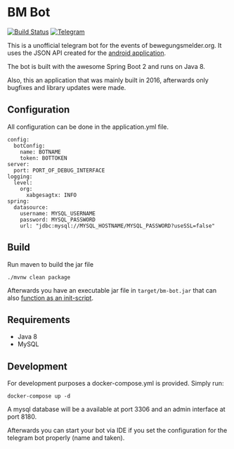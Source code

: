 # BM Bot

[![Build Status](https://travis-ci.org/xabgesagtx/bm-bot.svg?branch=master)](https://travis-ci.org/xabgesagtx/bm-bot) [![Telegram](http://trellobot.doomdns.org/telegrambadge.svg)](https://telegram.me/bm20bot)

This is a unofficial telegram bot for the events of bewegungsmelder.org. It uses the JSON API created for the [android application](https://github.com/arnef/bewegungsmelder-androidi).

The bot is built with the awesome Spring Boot 2 and runs on Java 8.

Also, this an application that was mainly built in 2016, afterwards only bugfixes and library updates were made.


## Configuration

All configuration can be done in the application.yml file.

```
config:
  botConfig:
    name: BOTNAME
    token: BOTTOKEN
server:
  port: PORT_OF_DEBUG_INTERFACE
logging:
  level:
    org:
      xabgesagtx: INFO
spring:
  datasource:
    username: MYSQL_USERNAME
    password: MYSQL_PASSWORD
    url: "jdbc:mysql://MYSQL_HOSTNAME/MYSQL_PASSWORD?useSSL=false"

```

## Build

Run maven to build the jar file

```
./mvnw clean package
```

Afterwards you have an executable jar file in `target/bm-bot.jar` that can also [function as an init-script](https://docs.spring.io/spring-boot/docs/current/reference/html/deployment-install.html).

## Requirements

* Java 8
* MySQL

## Development

For development purposes a docker-compose.yml is provided. Simply run:

```
docker-compose up -d
```

A mysql database will be a available at port 3306 and an admin interface at port 8180. 

Afterwards you can start your bot via IDE if you set the configuration for the telegram bot properly (name and taken).
